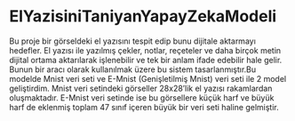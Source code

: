 # ElYazisiniTaniyanYapayZekaModeli
Bu proje bir görseldeki el yazısını tespit edip bunu dijitale aktarmayı hedefler. El yazısı ile yazılmış çekler, notlar, reçeteler ve daha birçok metin dijital ortama aktarılarak işlenebilir ve tek bir anlam ifade edebilir hale gelir. Bunun bir aracı olarak kullanılmak üzere bu sistem tasarlanmıştır.Bu modelde Mnist veri seti ve E-Mnist (Genişletilmiş Mnist) veri seti ile 2 model geliştirdim. Mnist veri setindeki görseller 28x28’lik el yazısı rakamlardan oluşmaktadır. E-Mnist veri setinde ise bu görsellere küçük harf ve büyük harf de eklenmiş toplam 47 sınıf içeren büyük bir veri seti haline gelmiştir. 
